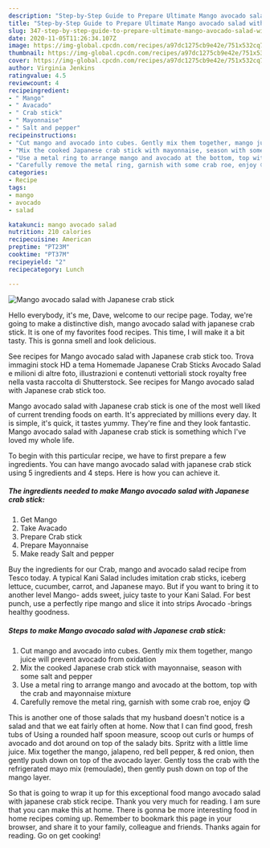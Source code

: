 ```yaml
---
description: "Step-by-Step Guide to Prepare Ultimate Mango avocado salad with Japanese crab stick"
title: "Step-by-Step Guide to Prepare Ultimate Mango avocado salad with Japanese crab stick"
slug: 347-step-by-step-guide-to-prepare-ultimate-mango-avocado-salad-with-japanese-crab-stick
date: 2020-11-05T11:26:34.107Z
image: https://img-global.cpcdn.com/recipes/a97dc1275cb9e42e/751x532cq70/mango-avocado-salad-with-japanese-crab-stick-recipe-main-photo.jpg
thumbnail: https://img-global.cpcdn.com/recipes/a97dc1275cb9e42e/751x532cq70/mango-avocado-salad-with-japanese-crab-stick-recipe-main-photo.jpg
cover: https://img-global.cpcdn.com/recipes/a97dc1275cb9e42e/751x532cq70/mango-avocado-salad-with-japanese-crab-stick-recipe-main-photo.jpg
author: Virginia Jenkins
ratingvalue: 4.5
reviewcount: 4
recipeingredient:
- " Mango"
- " Avacado"
- " Crab stick"
- " Mayonnaise"
- " Salt and pepper"
recipeinstructions:
- "Cut mango and avocado into cubes. Gently mix them together, mango juice will prevent avocado from oxidation"
- "Mix the cooked Japanese crab stick with mayonnaise, season with some salt and pepper"
- "Use a metal ring to arrange mango and avocado at the bottom, top with the crab and mayonnaise mixture"
- "Carefully remove the metal ring, garnish with some crab roe, enjoy 😋"
categories:
- Recipe
tags:
- mango
- avocado
- salad

katakunci: mango avocado salad 
nutrition: 210 calories
recipecuisine: American
preptime: "PT23M"
cooktime: "PT37M"
recipeyield: "2"
recipecategory: Lunch

---
```



![Mango avocado salad with Japanese crab stick](https://img-global.cpcdn.com/recipes/a97dc1275cb9e42e/751x532cq70/mango-avocado-salad-with-japanese-crab-stick-recipe-main-photo.jpg)

Hello everybody, it's me, Dave, welcome to our recipe page. Today, we're going to make a distinctive dish, mango avocado salad with japanese crab stick. It is one of my favorites food recipes. This time, I will make it a bit tasty. This is gonna smell and look delicious.

See recipes for Mango avocado salad with Japanese crab stick too. Trova immagini stock HD a tema Homemade Japanese Crab Sticks Avocado Salad e milioni di altre foto, illustrazioni e contenuti vettoriali stock royalty free nella vasta raccolta di Shutterstock. See recipes for Mango avocado salad with Japanese crab stick too.

Mango avocado salad with Japanese crab stick is one of the most well liked of current trending foods on earth. It's appreciated by millions every day. It is simple, it's quick, it tastes yummy. They're fine and they look fantastic. Mango avocado salad with Japanese crab stick is something which I've loved my whole life.


To begin with this particular recipe, we have to first prepare a few ingredients. You can have mango avocado salad with japanese crab stick using 5 ingredients and 4 steps. Here is how you can achieve it.

<!--inarticleads1-->

##### The ingredients needed to make Mango avocado salad with Japanese crab stick:

1. Get  Mango
1. Take  Avacado
1. Prepare  Crab stick
1. Prepare  Mayonnaise
1. Make ready  Salt and pepper


Buy the ingredients for our Crab, mango and avocado salad recipe from Tesco today. A typical Kani Salad includes imitation crab sticks, iceberg lettuce, cucumber, carrot, and Japanese mayo. But if you want to bring it to another level Mango- adds sweet, juicy taste to your Kani Salad. For best punch, use a perfectly ripe mango and slice it into strips Avocado -brings healthy goodness. 

<!--inarticleads2-->

##### Steps to make Mango avocado salad with Japanese crab stick:

1. Cut mango and avocado into cubes. Gently mix them together, mango juice will prevent avocado from oxidation
1. Mix the cooked Japanese crab stick with mayonnaise, season with some salt and pepper
1. Use a metal ring to arrange mango and avocado at the bottom, top with the crab and mayonnaise mixture
1. Carefully remove the metal ring, garnish with some crab roe, enjoy 😋


This is another one of those salads that my husband doesn&#39;t notice is a salad and that we eat fairly often at home. Now that I can find good, fresh tubs of Using a rounded half spoon measure, scoop out curls or humps of avocado and dot around on top of the salady bits. Spritz with a little lime juice. Mix together the mango, jalapeno, red bell pepper, &amp; red onion, then gently push down on top of the avocado layer. Gently toss the crab with the refrigerated mayo mix (remoulade), then gently push down on top of the mango layer. 

So that is going to wrap it up for this exceptional food mango avocado salad with japanese crab stick recipe. Thank you very much for reading. I am sure that you can make this at home. There is gonna be more interesting food in home recipes coming up. Remember to bookmark this page in your browser, and share it to your family, colleague and friends. Thanks again for reading. Go on get cooking!
